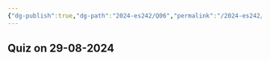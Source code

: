 ```yaml
---
{"dg-publish":true,"dg-path":"2024-es242/Q06","permalink":"/2024-es242/q06/"}
---
```


## Quiz on 29-08-2024